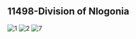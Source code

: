 ## 11498-Division of Nlogonia
![1](https://user-images.githubusercontent.com/60235679/91651411-f7458380-ea51-11ea-9197-793f0fa8fb41.png)
![2](https://user-images.githubusercontent.com/60235679/91651412-f876b080-ea51-11ea-97bd-139c60d94993.png)
![7](https://user-images.githubusercontent.com/60235679/91652292-6ffd0d80-ea5b-11ea-8c1e-540d41fbf2f5.png)
